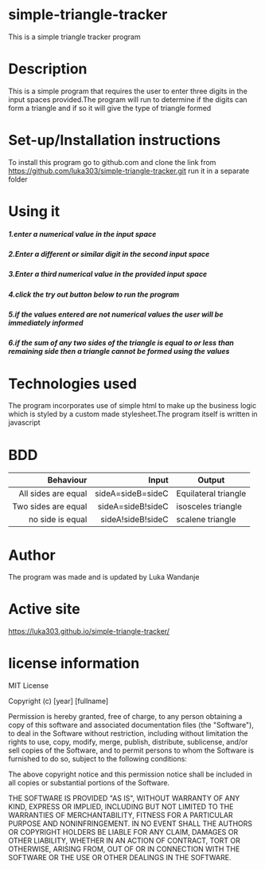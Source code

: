 # simple-triangle-tracker
This is a simple triangle tracker program
# Description
This is a simple program that requires the user to enter three digits in the input spaces provided.The program will run to determine if the digits can form a triangle and if so it will give the type of triangle formed
# Set-up/Installation instructions
To install this program go to github.com and clone the link from https://github.com/luka303/simple-triangle-tracker.git
run it in a separate folder
# Using it
##### 1.enter a numerical value in the input space 
##### 2.Enter a different or similar digit in the second input space
##### 3.Enter a third numerical value in the provided input space
##### 4.click the try out button below to run the program
##### 5.if the values entered are not numerical values the user will be immediately informed
##### 6.if the sum of any two sides of the triangle is equal to or less than remaining side then a triangle cannot be formed using the values
# Technologies used
The program incorporates use of simple html to make up the business logic which is styled by a custom made stylesheet.The program itself is written in javascript
# BDD
|Behaviour             | Input               |Output              |
|---------------------:|--------------------:|--------------------|
| All sides are equal  |sideA=sideB=sideC    |Equilateral triangle|
| Two sides are equal  |sideA=sideB!sideC    |isosceles triangle  |
| no side is equal     |sideA!sideB!sideC    |scalene triangle    |    
# Author
The program was made and is updated by Luka Wandanje
# Active site
https://luka303.github.io/simple-triangle-tracker/

# license information
MIT License

Copyright (c) [year] [fullname]

Permission is hereby granted, free of charge, to any person obtaining a copy
of this software and associated documentation files (the "Software"), to deal
in the Software without restriction, including without limitation the rights
to use, copy, modify, merge, publish, distribute, sublicense, and/or sell
copies of the Software, and to permit persons to whom the Software is
furnished to do so, subject to the following conditions:

The above copyright notice and this permission notice shall be included in all
copies or substantial portions of the Software.

THE SOFTWARE IS PROVIDED "AS IS", WITHOUT WARRANTY OF ANY KIND, EXPRESS OR
IMPLIED, INCLUDING BUT NOT LIMITED TO THE WARRANTIES OF MERCHANTABILITY,
FITNESS FOR A PARTICULAR PURPOSE AND NONINFRINGEMENT. IN NO EVENT SHALL THE
AUTHORS OR COPYRIGHT HOLDERS BE LIABLE FOR ANY CLAIM, DAMAGES OR OTHER
LIABILITY, WHETHER IN AN ACTION OF CONTRACT, TORT OR OTHERWISE, ARISING FROM,
OUT OF OR IN CONNECTION WITH THE SOFTWARE OR THE USE OR OTHER DEALINGS IN THE
SOFTWARE.
